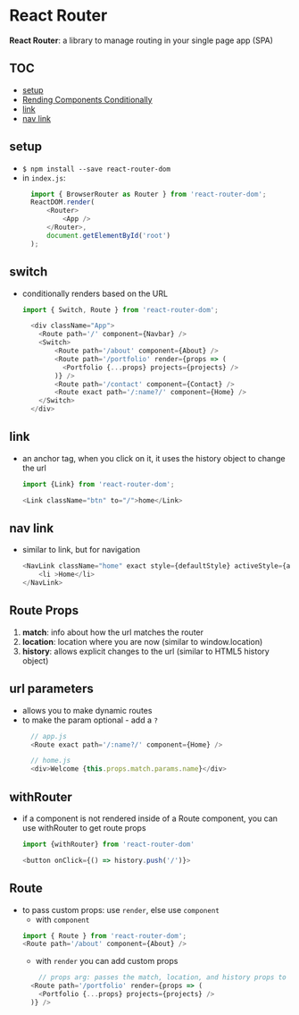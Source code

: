 # React Router

**React Router**: a library to manage routing in your single page app (SPA)

## TOC
- [setup](#setup)
- [Rending Components Conditionally](#switch)
- [link](#link)
- [nav link](#nav-link)

## setup
  - `$ npm install --save react-router-dom`
  - in `index.js`:
    ```javascript
      import { BrowserRouter as Router } from 'react-router-dom';
      ReactDOM.render(
          <Router>
              <App />
          </Router>, 
          document.getElementById('root')
      );
    ```
## switch
- conditionally renders based on the URL 
  ```javascript
  import { Switch, Route } from 'react-router-dom';

    <div className="App">
      <Route path='/' component={Navbar} />
      <Switch>
          <Route path='/about' component={About} />
          <Route path='/portfolio' render={props => (
            <Portfolio {...props} projects={projects} />
          )} />
          <Route path='/contact' component={Contact} />
          <Route exact path='/:name?/' component={Home} />
      </Switch>
    </div>
  ```

## link 
- an anchor tag, when you click on it, it uses the history object to change the url 
  ```javascript
  import {Link} from 'react-router-dom';

  <Link className="btn" to="/">home</Link>
  ```

## nav link
- similar to link, but for navigation
  ```javascript
  <NavLink className="home" exact style={defaultStyle} activeStyle={active} to='/'>
      <li >Home</li>
  </NavLink>
  ```
## Route Props
1. **match**:   info about how the url matches the router
2. **location**: location where you are now (similar to window.location)
3. **history**: allows explicit changes to the url (similar to HTML5 history object)

## url parameters
- allows you to make dynamic routes
- to make the param optional - add a `?`
  ```javascript
    // app.js
    <Route exact path='/:name?/' component={Home} />

    // home.js
    <div>Welcome {this.props.match.params.name}</div>
  ```

## withRouter
- if a component is not rendered inside of a Route component, you can use withRouter to get route props
  ```javascript
  import {withRouter} from 'react-router-dom'

  <button onClick={() => history.push('/')}>
  ```

## Route
- to pass custom props: use `render`, else use `component`
  - with `component`
  ```javascript
  import { Route } from 'react-router-dom';
  <Route path='/about' component={About} />
  ```
  - with `render` you can add custom props 
  ```javascript
      // props arg: passes the match, location, and history props to the component
    <Route path='/portfolio' render={props => (
      <Portfolio {...props} projects={projects} />
    )} />
    ```
